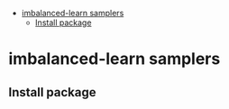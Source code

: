 <!--ts-->
   * [imbalanced-learn samplers](#imbalanced-learn-samplers)
      * [Install package](#install-package)

<!-- Added by: gil_diy, at: Sun 20 Feb 2022 18:28:16 IST -->

<!--te-->


# imbalanced-learn samplers

## Install package

```python

```
